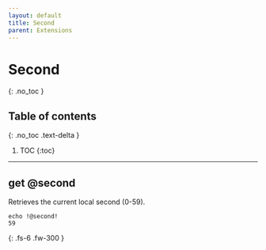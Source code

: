 ```yaml
---
layout: default
title: Second
parent: Extensions
---
```


# Second
{: .no_toc }

## Table of contents
{: .no_toc .text-delta }

1. TOC
{:toc}

---

## get @second
Retrieves the current local second (0-59).

```
echo !@second!
59
```

{: .fs-6 .fw-300 }
